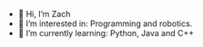 - 👋 Hi, I’m Zach
- 👀 I’m interested in: Programming and robotics. 
- 🌱 I’m currently learning: Python, Java and C++

<!---
zkh33/zkh33 is a ✨ special ✨ repository because its `README.md` (this file) appears on your GitHub profile.
You can click the Preview link to take a look at your changes.
--->

